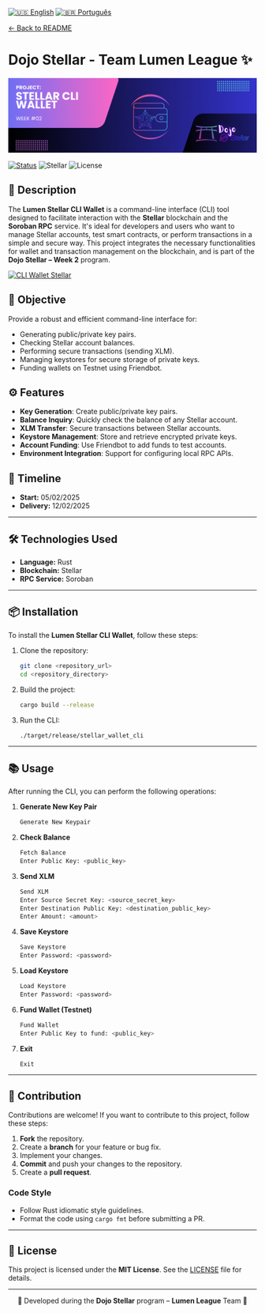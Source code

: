 [![🇺🇸 English](https://img.shields.io/badge/Lang-EN-blue)](./challenge2-en.md)
[![🇧🇷 Português](https://img.shields.io/badge/Lang-PT--BR-green)](./challenge2.md)

[← Back to README](../README-en.md)

# Dojo Stellar - Team Lumen League ✨

<p align="center">
  <img src="./letreiro_lumen_wallet-en.gif" alt="Lumen League Logo" width="1000">
</p>

[![Status](https://img.shields.io/badge/Status-Concluded-brightgreen)](#)
![Stellar](https://img.shields.io/badge/Stellar-Blockchain-blue)
![License](https://img.shields.io/badge/License-MIT-green)

## 📜 Description
The **Lumen Stellar CLI Wallet** is a command-line interface (CLI) tool designed to facilitate interaction with the **Stellar** blockchain and the **Soroban RPC** service. It's ideal for developers and users who want to manage Stellar accounts, test smart contracts, or perform transactions in a simple and secure way. This project integrates the necessary functionalities for wallet and transaction management on the blockchain, and is part of the **Dojo Stellar – Week 2** program.

[![CLI Wallet Stellar](https://img.shields.io/badge/CLI%20Wallet-Access%20Now-f5a742?style=for-the-badge&logo=stellar)](https://crates.io/crates/stellar_cli_wallet_lumen)

## 🚀 Objective
Provide a robust and efficient command-line interface for:
- Generating public/private key pairs.
- Checking Stellar account balances.
- Performing secure transactions (sending XLM).
- Managing keystores for secure storage of private keys.
- Funding wallets on Testnet using Friendbot.

## ⚙️ Features
- **Key Generation**: Create public/private key pairs.  
- **Balance Inquiry**: Quickly check the balance of any Stellar account.  
- **XLM Transfer**: Secure transactions between Stellar accounts.  
- **Keystore Management**: Store and retrieve encrypted private keys.  
- **Account Funding**: Use Friendbot to add funds to test accounts.  
- **Environment Integration**: Support for configuring local RPC APIs.

## 📅 Timeline
- **Start:** 05/02/2025  
- **Delivery:** 12/02/2025  

---

## 🛠️ Technologies Used
- **Language:** Rust  
- **Blockchain:** Stellar  
- **RPC Service:** Soroban  

---

## 📦 Installation
To install the **Lumen Stellar CLI Wallet**, follow these steps:

1. Clone the repository:  
   ```bash
   git clone <repository_url>
   cd <repository_directory>
   ```

2. Build the project:  
   ```bash
   cargo build --release
   ```

3. Run the CLI:  
   ```bash
   ./target/release/stellar_wallet_cli
   ```

---

## 📚 Usage
After running the CLI, you can perform the following operations:

1. **Generate New Key Pair**  
   ```bash
   Generate New Keypair
   ```

2. **Check Balance**  
   ```bash
   Fetch Balance
   Enter Public Key: <public_key>
   ```

3. **Send XLM**  
   ```bash
   Send XLM
   Enter Source Secret Key: <source_secret_key>
   Enter Destination Public Key: <destination_public_key>
   Enter Amount: <amount>
   ```

4. **Save Keystore**  
   ```bash
   Save Keystore
   Enter Password: <password>
   ```

5. **Load Keystore**  
   ```bash
   Load Keystore
   Enter Password: <password>
   ```

6. **Fund Wallet (Testnet)**  
   ```bash
   Fund Wallet
   Enter Public Key to fund: <public_key>
   ```

7. **Exit**  
   ```bash
   Exit
   ```

---

## 🤝 Contribution
Contributions are welcome! If you want to contribute to this project, follow these steps:

1. **Fork** the repository.  
2. Create a **branch** for your feature or bug fix.  
3. Implement your changes.  
4. **Commit** and push your changes to the repository.  
5. Create a **pull request**.  

### Code Style
- Follow Rust idiomatic style guidelines.  
- Format the code using `cargo fmt` before submitting a PR.

---

## 📄 License
This project is licensed under the **MIT License**. See the [LICENSE](./LICENSE) file for details.

---

<p align="center">🌟 Developed during the <strong>Dojo Stellar</strong> program – <strong>Lumen League</strong> Team 🚀</p>
